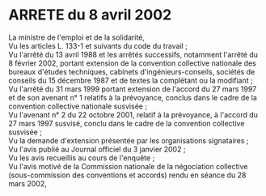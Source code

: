 # ARRETE du 8 avril 2002

La ministre de l'emploi et de la solidarité,  
 Vu les articles L. 133-1 et suivants du code du travail ;  
 Vu l'arrêté du 13 avril 1988 et les arrêtés successifs, notamment l'arrêté du 8 février 2002, portant extension de la convention collective nationale des bureaux d'études techniques, cabinets d'ingénieurs-conseils, sociétés de conseils du 15 décembre 1987 et de textes la complétant ou la modifiant ;  
 Vu l'arrêté du 31 mars 1999 portant extension de l'accord du 27 mars 1997 et de son avenant n° 1 relatifs à la prévoyance, conclus dans le cadre de la convention collective nationale susvisée ;  
 Vu l'avenant n° 2 du 22 octobre 2001, relatif à la prévoyance, à l'accord du 27 mars 1997 susvisé, conclu dans le cadre de la convention collective susvisée ;  
 Vu la demande d'extension présentée par les organisations signataires ;  
 Vu l'avis publié au Journal officiel du 3 janvier 2002 ;  
 Vu les avis recueillis au cours de l'enquête ;  
 Vu l'avis motivé de la Commission nationale de la négociation collective (sous-commission des conventions et accords) rendu en séance du 28 mars 2002,  
